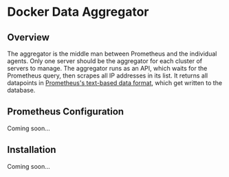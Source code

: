 # Docker Data Aggregator

## Overview

The aggregator is the middle man between Prometheus and the individual agents. Only one server should be the aggregator for each cluster of servers to manage. The aggregator runs as an API, which waits for the Prometheus query, then scrapes all IP addresses in its list. It returns all datapoints in [Prometheus's text-based data format](#https://prometheus.io/docs/instrumenting/exposition_formats/), which get written to the database.

## Prometheus Configuration

Coming soon...

## Installation

Coming soon...
